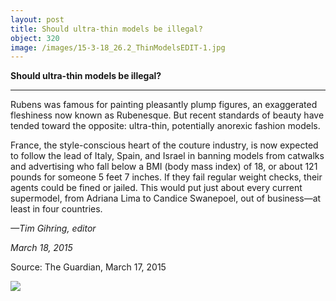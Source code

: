```yaml
---
layout: post
title: Should ultra-thin models be illegal?
object: 320
image: /images/15-3-18_26.2_ThinModelsEDIT-1.jpg
---
```

**Should ultra-thin models be illegal?**

****

Rubens was famous for painting pleasantly plump figures, an exaggerated fleshiness now known as Rubenesque. But recent standards of beauty have tended toward the opposite: ultra-thin, potentially anorexic fashion models. 

France, the style-conscious heart of the couture industry, is now expected to follow the lead of Italy, Spain, and Israel in banning models from catwalks and advertising who fall below a BMI (body mass index) of 18, or about 121 pounds for someone 5 feet 7 inches. If they fail regular weight checks, their agents could be fined or jailed. This would put just about every current supermodel, from Adriana Lima to Candice Swanepoel, out of business—at least in four countries.

*—Tim Gihring, editor*

*March 18, 2015*

Source: The Guardian, March 17, 2015

![]({{siteurl.base}}/images/15-3-18_26.2_ThinModelsEDIT-1.jpg)
